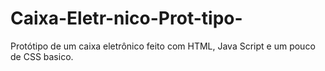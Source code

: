 # Caixa-Eletr-nico-Prot-tipo-
Protótipo de um caixa eletrônico feito com HTML, Java Script e um pouco de CSS basico.

